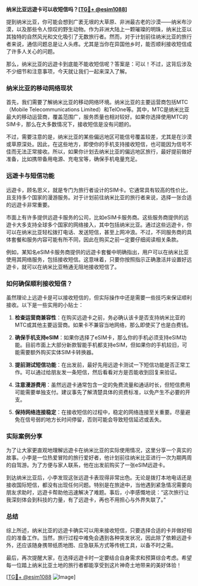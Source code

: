 **纳米比亚远遊卡可以收短信吗？[[TG💪+ @esim1088](https://t.me/s/esim1088)]**

提到纳米比亚，你可能会想到广袤无垠的大草原、非洲最古老的沙漠——纳米布沙漠，以及那些令人惊叹的野生动物。作为非洲大陆上一颗璀璨的明珠，纳米比亚以其独特的自然风光和文化吸引了无数旅行者。然而，对于计划前往纳米比亚的旅行者来说，通信问题总是让人头疼。尤其是当你在异国他乡时，能否顺利接收短信成了许多人关心的问题。

那么，纳米比亚的远遊卡到底能不能收短信呢？答案是：可以！不过，这背后涉及不少细节和注意事项，今天就让我们一起来深入了解。

### 纳米比亚的移动网络现状

首先，我们需要了解纳米比亚的移动网络环境。纳米比亚的主要运营商包括MTC（Mobile Telecommunications Limited）和TelOne等。其中，MTC是纳米比亚最大的移动运营商，覆盖范围广，服务质量也相对较好。如果你选择使用MTC的SIM卡，那么在大多数情况下，接收短信是没有问题的。

不过，需要注意的是，纳米比亚的某些偏远地区可能信号覆盖较差，尤其是在沙漠或草原深处。因此，在这些地方，即使你的手机支持接收短信，也可能因为信号不佳而无法正常接收。所以，如果你计划去纳米比亚的偏远地区旅行，最好提前做好准备，比如携带备用电源、充电宝等，确保手机电量充足。

### 远遊卡与短信功能

远遊卡，顾名思义，就是专门为旅行者设计的SIM卡。它通常具有较高的性价比，且支持多个国家的漫游服务。对于计划前往纳米比亚的旅行者来说，选择一张合适的远遊卡非常重要。

市面上有许多提供远遊卡服务的公司，比如eSIM卡服务商。这些服务商提供的远遊卡大多支持全球多个国家的网络接入，其中包括纳米比亚。通过这些远遊卡，你可以在纳米比亚轻松拨打电话、发送短信，甚至上网冲浪。不过，不同服务商的具体套餐和服务内容可能有所不同，因此在购买之前一定要仔细阅读相关条款。

例如，某知名eSIM卡服务商提供的远遊卡套餐中明确指出，用户可以在纳米比亚使用其网络服务，包括接收短信。这意味着，只要你按照指示正确激活并设置好远遊卡，就可以在纳米比亚畅通无阻地接收短信了。

### 如何确保顺利接收短信？

虽然理论上远遊卡是可以接收短信的，但实际操作中还是需要一些技巧来保证顺利接收。以下是一些实用的小贴士：

1. **检查运营商兼容性**：在购买远遊卡之前，务必确认该卡是否支持纳米比亚的MTC或其他主要运营商。如果卡不兼容当地网络，那么即使买了也是白费钱。
   
2. **确保手机支持eSIM**：如果你选择了eSIM卡，那么你的手机必须支持eSIM功能。目前市面上大部分新款智能手机都支持eSIM，但如果你的手机较旧，可能需要额外购买实体SIM卡转换器。

3. **提前测试短信功能**：在出发前，最好先用远遊卡测试一下短信功能是否正常工作。可以通过给朋友发一条短信，然后看看对方是否能收到回复来验证。

4. **注意漫游费用**：虽然远遊卡通常包含一定的免费流量和通话时长，但短信费用可能需要单独支付。建议事先了解清楚具体的资费标准，以免产生不必要的开支。

5. **保持网络连接稳定**：在接收短信的过程中，稳定的网络连接至关重要。尽量避免在信号弱的地方长时间停留，否则可能会导致短信延迟或丢失。

### 实际案例分享

为了让大家更直观地理解远遊卡在纳米比亚的实际使用情况，这里分享一个真实的故事。小李是一位热爱冒险的旅行爱好者，他计划前往纳米比亚进行一次为期两周的自驾游。为了方便与家人联系，他在出发前购买了一张eSIM远遊卡。

到达纳米比亚后，小李发现这张远遊卡表现得非常出色。无论是拨打本地电话还是接收国际短信，都没有出现任何问题。特别是在旅途中，当他遇到紧急情况需要向朋友求助时，远遊卡帮助他迅速解决了难题。事后，小李感慨地说：“这次旅行让我深刻体会到科技的力量，有了远遊卡，再也不用担心与外界失联了。”

### 总结

综上所述，纳米比亚的远遊卡确实可以用来接收短信，只要选择合适的卡并做好相应的准备工作。当然，旅行过程中难免会遇到各种突发状况，因此除了依赖远遊卡外，还应该随身携带纸质地图、应急联系方式等传统工具，以备不时之需。

最后，再次提醒大家，在选择远遊卡时一定要结合自身需求和预算综合考虑。希望每一位踏上纳米比亚土地的旅行者都能享受到这片神奇土地带来的美好体验！

[[TG💪+ @esim1088](https://t.me/s/esim1088) ![Image](https://i.postimg.cc/4NQfJmqS/Snipaste-2025-05-13-00-14-12.png)]